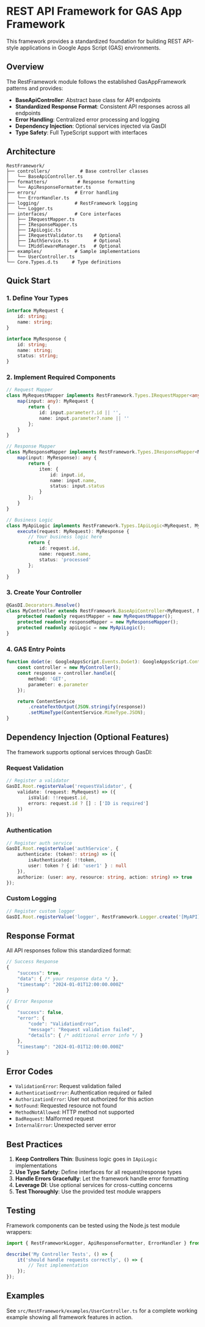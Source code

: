 # REST API Framework for GAS App Framework

This framework provides a standardized foundation for building REST API-style applications in Google Apps Script (GAS) environments.

## Overview

The RestFramework module follows the established GasAppFramework patterns and provides:

- **BaseApiController**: Abstract base class for API endpoints
- **Standardized Response Format**: Consistent API responses across all endpoints
- **Error Handling**: Centralized error processing and logging
- **Dependency Injection**: Optional services injected via GasDI
- **Type Safety**: Full TypeScript support with interfaces

## Architecture

```
RestFramework/
├── controllers/           # Base controller classes
│   └── BaseApiController.ts
├── formatters/           # Response formatting
│   └── ApiResponseFormatter.ts
├── errors/              # Error handling
│   └── ErrorHandler.ts
├── logging/             # RestFramework logging
│   └── Logger.ts
├── interfaces/          # Core interfaces
│   ├── IRequestMapper.ts
│   ├── IResponseMapper.ts
│   ├── IApiLogic.ts
│   ├── IRequestValidator.ts    # Optional
│   ├── IAuthService.ts         # Optional
│   └── IMiddlewareManager.ts   # Optional
├── examples/            # Sample implementations
│   └── UserController.ts
└── Core.Types.d.ts     # Type definitions
```

## Quick Start

### 1. Define Your Types

```typescript
interface MyRequest {
    id: string;
    name: string;
}

interface MyResponse {
    id: string;
    name: string;
    status: string;
}
```

### 2. Implement Required Components

```typescript
// Request Mapper
class MyRequestMapper implements RestFramework.Types.IRequestMapper<any, MyRequest> {
    map(input: any): MyRequest {
        return {
            id: input.parameter?.id || '',
            name: input.parameter?.name || ''
        };
    }
}

// Response Mapper
class MyResponseMapper implements RestFramework.Types.IResponseMapper<MyResponse, any> {
    map(input: MyResponse): any {
        return {
            item: {
                id: input.id,
                name: input.name,
                status: input.status
            }
        };
    }
}

// Business Logic
class MyApiLogic implements RestFramework.Types.IApiLogic<MyRequest, MyResponse> {
    execute(request: MyRequest): MyResponse {
        // Your business logic here
        return {
            id: request.id,
            name: request.name,
            status: 'processed'
        };
    }
}
```

### 3. Create Your Controller

```typescript
@GasDI.Decorators.Resolve()
class MyController extends RestFramework.BaseApiController<MyRequest, MyResponse> {
    protected readonly requestMapper = new MyRequestMapper();
    protected readonly responseMapper = new MyResponseMapper();
    protected readonly apiLogic = new MyApiLogic();
}
```

### 4. GAS Entry Points

```typescript
function doGet(e: GoogleAppsScript.Events.DoGet): GoogleAppsScript.Content.TextOutput {
    const controller = new MyController();
    const response = controller.handle({
        method: 'GET',
        parameter: e.parameter
    });

    return ContentService
        .createTextOutput(JSON.stringify(response))
        .setMimeType(ContentService.MimeType.JSON);
}
```

## Dependency Injection (Optional Features)

The framework supports optional services through GasDI:

### Request Validation

```typescript
// Register a validator
GasDI.Root.registerValue('requestValidator', {
    validate: (request: MyRequest) => ({
        isValid: !!request.id,
        errors: request.id ? [] : ['ID is required']
    })
});
```

### Authentication

```typescript
// Register auth service
GasDI.Root.registerValue('authService', {
    authenticate: (token?: string) => ({
        isAuthenticated: !!token,
        user: token ? { id: 'user1' } : null
    }),
    authorize: (user: any, resource: string, action: string) => true
});
```

### Custom Logging

```typescript
// Register custom logger
GasDI.Root.registerValue('logger', RestFramework.Logger.create('[MyAPI]'));
```

## Response Format

All API responses follow this standardized format:

```typescript
// Success Response
{
    "success": true,
    "data": { /* your response data */ },
    "timestamp": "2024-01-01T12:00:00.000Z"
}

// Error Response
{
    "success": false,
    "error": {
        "code": "ValidationError",
        "message": "Request validation failed",
        "details": { /* additional error info */ }
    },
    "timestamp": "2024-01-01T12:00:00.000Z"
}
```

## Error Codes

- `ValidationError`: Request validation failed
- `AuthenticationError`: Authentication required or failed
- `AuthorizationError`: User not authorized for this action
- `NotFound`: Requested resource not found
- `MethodNotAllowed`: HTTP method not supported
- `BadRequest`: Malformed request
- `InternalError`: Unexpected server error

## Best Practices

1. **Keep Controllers Thin**: Business logic goes in `IApiLogic` implementations
2. **Use Type Safety**: Define interfaces for all request/response types
3. **Handle Errors Gracefully**: Let the framework handle error formatting
4. **Leverage DI**: Use optional services for cross-cutting concerns
5. **Test Thoroughly**: Use the provided test module wrappers

## Testing

Framework components can be tested using the Node.js test module wrappers:

```typescript
import { RestFrameworkLogger, ApiResponseFormatter, ErrorHandler } from './restframework-module';

describe('My Controller Tests', () => {
    it('should handle requests correctly', () => {
        // Test implementation
    });
});
```

## Examples

See `src/RestFramework/examples/UserController.ts` for a complete working example showing all framework features in action.